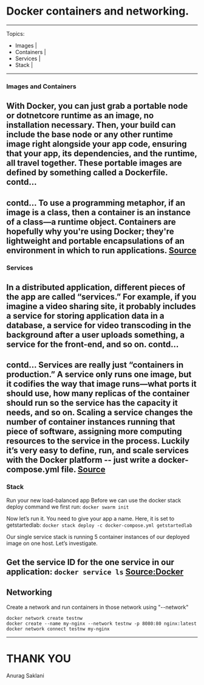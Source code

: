 # Docker containers and networking.
---
Topics: 
- Images |
- Containers |
- Services |
- Stack |
---
### Images and Containers
With Docker, you can just grab a portable node or dotnetcore runtime as an image, no installation necessary. Then, your build can include the base node or any other runtime image right alongside your app code, ensuring that your app, its dependencies, and the runtime, all travel together.
These portable images are defined by something called a Dockerfile.
contd...
---
contd...
To use a programming metaphor, if an image is a class, then a container is an instance of a class—a runtime object. Containers are hopefully why you're using Docker; they're lightweight and portable encapsulations of an environment in which to run applications.
[Source](https://stackoverflow.com/questions/23735149/what-is-the-difference-between-a-docker-image-and-a-container)
---
### Services
In a distributed application, different pieces of the app are called “services.” For example, if you imagine a video sharing site, it probably includes a service for storing application data in a database, a service for video transcoding in the background after a user uploads something, a service for the front-end, and so on.
contd...
---
contd...
Services are really just “containers in production.” A service only runs one image, but it codifies the way that image runs—what ports it should use, how many replicas of the container should run so the service has the capacity it needs, and so on. Scaling a service changes the number of container instances running that piece of software, assigning more computing resources to the service in the process.
Luckily it’s very easy to define, run, and scale services with the Docker platform -- just write a docker-compose.yml file.
[Source](https://docs.docker.com/get-started/part3/#run-your-new-load-balanced-app)
---
### Stack
Run your new load-balanced app
Before we can use the docker stack deploy command we first run:
```docker swarm init```

Now let’s run it. You need to give your app a name. Here, it is set to getstartedlab:
```docker stack deploy -c docker-compose.yml getstartedlab```

Our single service stack is running 5 container instances of our deployed image on one host. Let’s investigate.

Get the service ID for the one service in our application:
```docker service ls```
[Source:Docker](https://docs.docker.com/get-started/part3/#run-your-new-load-balanced-app)
---
## Networking
Create a network and run containers in those network using "--network"

```
docker network create testnw
docker create --name my-nginx --network testnw -p 8080:80 nginx:latest
docker network connect testnw my-nginx
```

---
# THANK YOU

Anurag Saklani
